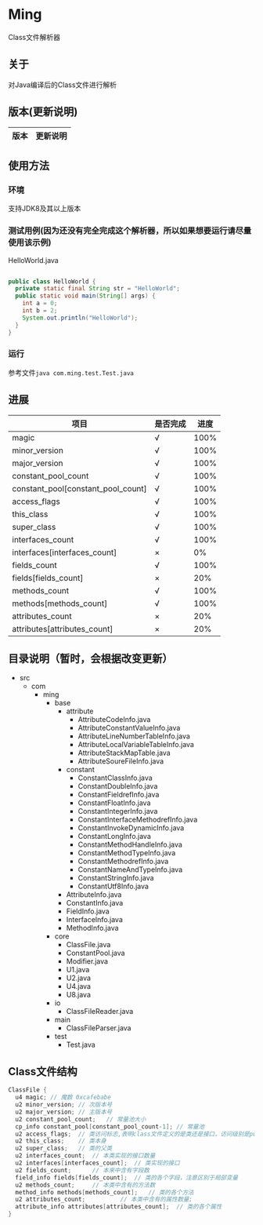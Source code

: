 # Ming
Class文件解析器
## 关于
对Java编译后的Class文件进行解析

## 版本(更新说明)

版本 | 更新说明
---- | ---- 


## 使用方法

### 环境
支持JDK8及其以上版本

### 测试用例(因为还没有完全完成这个解析器，所以如果想要运行请尽量使用该示例)

HelloWorld.java

```java

public class HelloWorld {
  private static final String str = "HelloWorld";
  public static void main(String[] args) {
    int a = 0;
    int b = 2;
    System.out.println("HelloWorld");
  }
}
```

### 运行

参考文件```java com.ming.test.Test.java```


## 进展

项目 | 是否完成 | 进度
---- | ---- | ----
magic | √ | 100%
minor_version | √ | 100%
major_version | √ | 100%
constant_pool_count | √ | 100%
constant_pool[constant_pool_count] | √ | 100%
access_flags | √ | 100%
this_class | √ | 100%
super_class | √ | 100%
interfaces_count | √ | 100%
interfaces[interfaces_count] | × | 0%
fields_count | √ | 100%
fields[fields_count] | × | 20%
methods_count | √ | 100%
methods[methods_count] | √ | 100%
attributes_count | × | 20%
attributes[attributes_count] | × | 20%

## 目录说明（暂时，会根据改变更新）

+ src
  - com
    + ming
      - base
        + attribute
          - AttributeCodeInfo.java
          - AttributeConstantValueInfo.java
          - AttributeLineNumberTableInfo.java
          - AttributeLocalVariableTableInfo.java
          - AttributeStackMapTable.java
          - AttributeSoureFileInfo.java
        + constant
          - ConstantClassInfo.java
          - ConstantDoubleInfo.java
          - ConstantFieldrefInfo.java
          - ConstantFloatInfo.java
          - ConstantIntegerInfo.java
          - ConstantInterfaceMethodrefInfo.java
          - ConstantInvokeDynamicInfo.java
          - ConstantLongInfo.java
          - ConstantMethodHandleInfo.java
          - ConstantMethodTypeInfo.java
          - ConstantMethodrefInfo.java
          - ConstantNameAndTypeInfo.java
          - ConstantStringInfo.java
          - ConstantUtf8Info.java
        + AttributeInfo.java
        + ConstantInfo.java
        + FieldInfo.java
        + InterfaceInfo.java
        + MethodInfo.java
      - core
        + ClassFile.java
        + ConstantPool.java
        + Modifier.java
        + U1.java
        + U2.java
        + U4.java
        + U8.java
      - io
        + ClassFileReader.java
      - main
        + ClassFileParser.java
      - test
        + Test.java


## Class文件结构

```java
ClassFile {
  u4 magic;	// 魔数 0xcafebabe
  u2 minor_version;	// 次版本号
  u2 major_version;	// 主版本号
  u2 constant_pool_count;	// 常量池大小
  cp_info constant_pool[constant_pool_count-1]; // 常量池
  u2 access_flags;	// 类访问标志,表明class文件定义的是类还是接口，访问级别是public还是private，等
  u2 this_class;	// 类本身
  u2 super_class;	// 类的父类
  u2 interfaces_count;	// 本类实现的接口数量
  u2 interfaces[interfaces_count];	// 类实现的接口
  u2 fields_count;		// 本来中含有字段数
  field_info fields[fields_count];	// 类的各个字段，注意区别于局部变量
  u2 methods_count;		// 本类中含有的方法数
  method_info methods[methods_count];	// 类的各个方法
  u2 attributes_count;			// 本类中含有的属性数量;
  attribute_info attributes[attributes_count];	// 类的各个属性
}
```

### 

